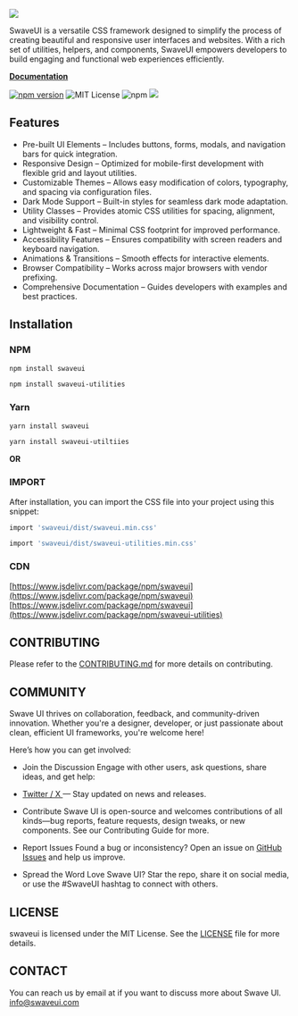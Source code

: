 <a href="https://swaveui.com" target="_blank"><img src="https://swaveui.com/assets/images/swaveui-logo.png" class="sw-img sw-wd-40" /></a>

SwaveUI is a versatile CSS framework designed to simplify the process of creating beautiful and responsive user interfaces and websites. With a rich set of utilities, helpers, and components, SwaveUI empowers developers to build engaging and functional web experiences efficiently.

<a href="https://swaveui.com/docs" target="_blank"><strong>Documentation</strong></a>
<!-- ![Build Status](https://github.com/toubielawbar/swaveui/actions/workflows/WORKFLOW-FILE/badge.svg)
[![Build Status](https://img.shields.io/github/actions/workflow/status/toubielawbar/swaveui/js.yml?branch=main&label=JS%20Tests&logo=github)](https://github.com/toubielawbar/swaveui/actions/workflows/js.yml?query=workflow%3AJS+branch%3Amain) -->
[![npm version](https://img.shields.io/npm/v/swaveui?logo=npm&logoColor=fff)](https://www.npmjs.com/package/swaveui)
![MIT License](https://img.shields.io/badge/license-MIT-blue.svg)
![npm](https://img.shields.io/npm/dm/swaveui.svg)
[![](https://data.jsdelivr.com/v1/package/npm/swaveui/badge)](https://www.jsdelivr.com/package/npm/swaveui)

## Features
- Pre-built UI Elements – Includes buttons, forms, modals, and navigation bars for quick integration.
- Responsive Design – Optimized for mobile-first development with flexible grid and layout utilities.
- Customizable Themes – Allows easy modification of colors, typography, and spacing via configuration files.
- Dark Mode Support – Built-in styles for seamless dark mode adaptation.
- Utility Classes – Provides atomic CSS utilities for spacing, alignment, and visibility control.
- Lightweight & Fast – Minimal CSS footprint for improved performance.
- Accessibility Features – Ensures compatibility with screen readers and keyboard navigation.
- Animations & Transitions – Smooth effects for interactive elements.
- Browser Compatibility – Works across major browsers with vendor prefixing.
- Comprehensive Documentation – Guides developers with examples and best practices.


## Installation

### NPM
```sh
npm install swaveui
```

```sh
npm install swaveui-utilities
```

### Yarn
```sh
yarn install swaveui
```

```sh
yarn install swaveui-utiltiies
```

**OR**

### IMPORT
After installation, you can import the CSS file into your project using this snippet:

```sh
import 'swaveui/dist/swaveui.min.css'
```

```sh
import 'swaveui/dist/swaveui-utilities.min.css'
```

### CDN
[https://www.jsdelivr.com/package/npm/swaveui](https://www.jsdelivr.com/package/npm/swaveui)
[https://www.jsdelivr.com/package/npm/swaveui](https://www.jsdelivr.com/package/npm/swaveui-utilities)

## CONTRIBUTING
Please refer to the [CONTRIBUTING.md](https://github.com/toubielawbar/swaveui/blob/main/.github/CONTRIBUTING.md) for more details on contributing.

## COMMUNITY
Swave UI thrives on collaboration, feedback, and community-driven innovation. Whether you're a designer, developer, or just passionate about clean, efficient UI frameworks, you're welcome here!

Here’s how you can get involved:

- Join the Discussion
Engage with other users, ask questions, share ideas, and get help:
- <a href="https://x.com/swaveUI">Twitter / X </a> — Stay updated on news and releases.

- Contribute
Swave UI is open-source and welcomes contributions of all kinds—bug reports, feature requests, design tweaks, or new components. See our Contributing Guide for more.

- Report Issues
Found a bug or inconsistency? Open an issue on <a href="https://github.com/toubielawbar/swaveui/issues">GitHub Issues</a> and help us improve.

- Spread the Word
Love Swave UI? Star the repo, share it on social media, or use the #SwaveUI hashtag to connect with others.


## LICENSE
swaveui is licensed under the MIT License. See the [LICENSE](https://github.com/toubielawbar/swaveui/blob/main/.github/LICENSE) file for more details.

## CONTACT
You can reach us by email at if you want to discuss more about Swave UI. [info@swaveui.com](mailto:info@swaveui.com)